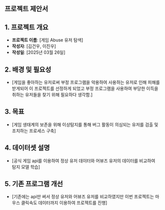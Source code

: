 ## 프로젝트 제안서

## 1. 프로젝트 개요
- **프로젝트 이름**: [게임 Abuse 유저 탐색]
- **작성자**: [김건우, 이진우]
- **작성일**: [2025년 03월 26일]

## 2. 배경 및 필요성
- [게임을 좋아하는 유저로써 부정 프로그램을 악용하여 사용하는 유저로 인해 피해를 받게되어 이 프로젝트를 선정하게 되었고 부정 프로그램을 사용하여 부당한 이득을 취하는 유저들을 찾기 위해 필요하다 생각함.]

## 3. 목표 
- [게임 생태계의 보존을 위해 이상탐지를 통해 버그 활동이 의심되는 유저를 검출 및 조치하는 프로세스 구축]

## 4. 데이터셋 설명
- [공식 게임 api를 이용하여 정상 유저 데이터와 어뷰즈 유저의 데이터를 비교하여 탐지 모델 학습]
  
## 5. 기존 프로그램 개선
- [기존에는 api만 써서 정상 유저와 어뷰즈 유저를 비교하였지만 이번 프로젝트는 마우스 클릭속도 데이터까지 이용하여 프로젝트를 진행]

